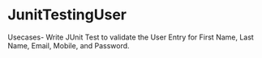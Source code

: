 # JunitTestingUser
Usecases-
Write JUnit Test to validate the User
Entry for First Name, Last Name,
Email, Mobile, and Password.
